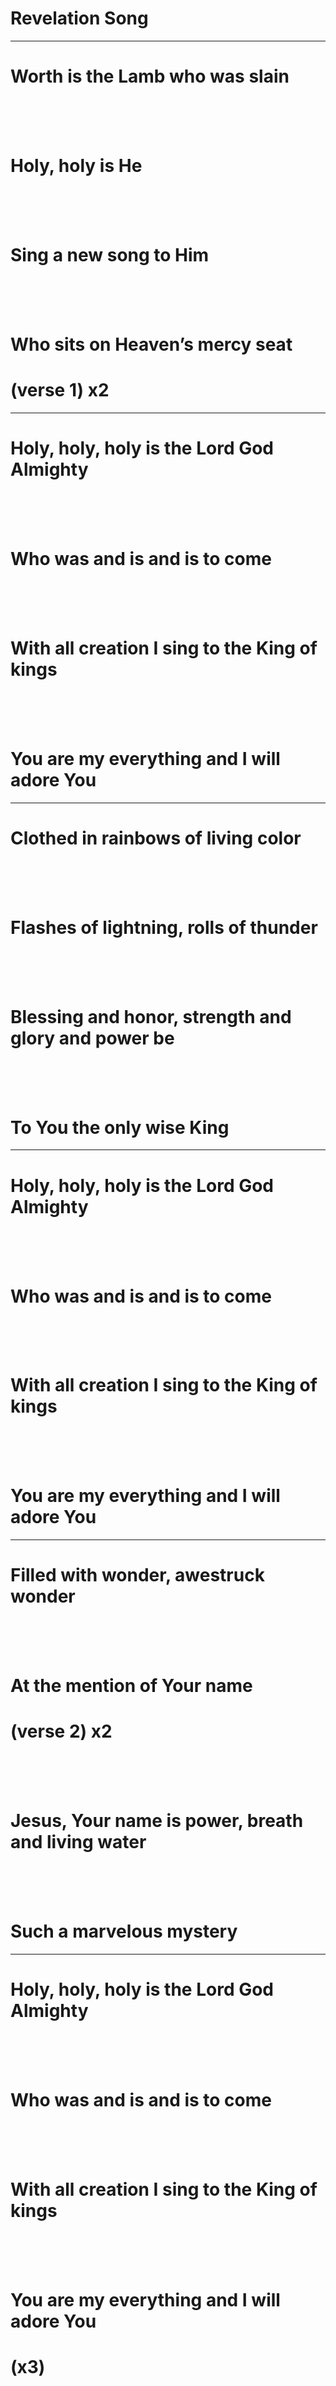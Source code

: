 # **Revelation Song**

---

# **Worth is the Lamb who was slain**

<br>
<br>
<br>

# **Holy, holy is He**

<br>
<br>
<br>

# **Sing a new song to Him**

<br>
<br>
<br>

# **Who sits on Heaven’s mercy seat**

# (verse 1) x2

---

# **Holy, holy, holy is the Lord God Almighty**

<br>
<br>
<br>

# **Who was and is and is to come**

<br>
<br>
<br>

# **With all creation I sing to the King of kings**

<br>
<br>
<br>

# **You are my everything and I will adore You**

---

# **Clothed in rainbows of living color**

<br>
<br>
<br>

# **Flashes of lightning, rolls of thunder**

<br>
<br>
<br>

# **Blessing and honor, strength and glory and power be**

<br>
<br>
<br>

# **To You the only wise King**

---

# **Holy, holy, holy is the Lord God Almighty**

<br>
<br>
<br>

# **Who was and is and is to come**

<br>
<br>
<br>

# **With all creation I sing to the King of kings**

<br>
<br>
<br>

# **You are my everything and I will adore You**

---

# **Filled with wonder, awestruck wonder**

<br>
<br>
<br>

# **At the mention of Your name**

# (verse 2) x2

<br>
<br>
<br>

# **Jesus, Your name is power, breath and living water**

<br>
<br>
<br>

# **Such a marvelous mystery**

---

# **Holy, holy, holy is the Lord God Almighty**

<br>
<br>
<br>

# **Who was and is and is to come**

<br>
<br>
<br>

# **With all creation I sing to the King of kings**

<br>
<br>
<br>

# **You are my everything and I will adore You**

# (x3)
